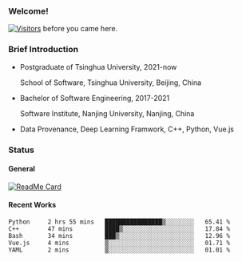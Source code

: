### Welcome!

[![Visitors](https://visitor-badge.laobi.icu/badge?page_id=HermitSun.HermitSun)]() before you came here.

### Brief Introduction

- Postgraduate of Tsinghua University, 2021-now
  
  School of Software, Tsinghua University, Beijing, China

- Bachelor of Software Engineering, 2017-2021
  
  Software Institute, Nanjing University, Nanjing, China

- Data Provenance, Deep Learning Framwork, C++, Python, Vue.js

### Status

#### General

[![ReadMe Card](https://github-readme-stats.hermitsun.vercel.app/api?username=HermitSun&count_private=true&show_icons=true)]()

#### Recent Works

<!--START_SECTION:waka-->

```text
Python     2 hrs 55 mins   ████████████████▒░░░░░░░░   65.41 %
C++        47 mins         ████▒░░░░░░░░░░░░░░░░░░░░   17.84 %
Bash       34 mins         ███▒░░░░░░░░░░░░░░░░░░░░░   12.96 %
Vue.js     4 mins          ▒░░░░░░░░░░░░░░░░░░░░░░░░   01.71 %
YAML       2 mins          ▒░░░░░░░░░░░░░░░░░░░░░░░░   01.01 %
```

<!--END_SECTION:waka-->
